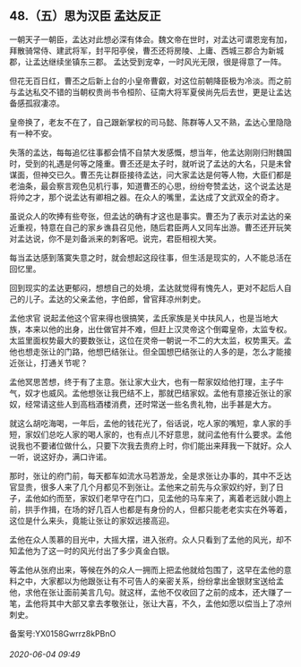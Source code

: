 ## 48.（五）思为汉臣 孟达反正
一朝天子一朝臣，孟达对此想必深有体会。魏文帝在世时，对孟达可谓恩宠有加，拜散骑常侍、建武将军，封平阳亭侯，曹丕还将房陵、上庸、西城三郡合为新城郡，让孟达继续坐镇东三郡。 孟达受到宠幸，一时风光无限，很是得意了一阵。



但花无百日红，曹丕之后新上台的小皇帝曹叡，对这位前朝降臣极为冷淡。而之前与孟达私交不错的当朝权贵尚书令桓阶、征南大将军夏侯尚先后去世，更是让孟达备感孤寂凄凉。



皇帝换了，老友不在了，自己跟新掌权的司马懿、陈群等人又不熟，孟达心里隐隐有一种不安。



失落的孟达，每每追忆往事都会情不自禁大发感慨，想当年，他孟达刚刚归附魏国时，受到的礼遇是何等之隆重。曹丕还是太子时，就听说了孟达的大名，只是未曾谋面，但神交已久。曹丕先让群臣接待孟达，问大家孟达是何等人物，大臣们都是老油条，最会察言观色见机行事，知道曹丕的心思，纷纷夸赞孟达，这个说孟达是将帅之才，那个说孟达有卿相之器。在众人的嘴里，孟达成了文武双全的奇才。



虽说众人的吹捧有些夸张，但孟达的确有才这也是事实。曹丕为了表示对孟达的亲近重视，特意在自己的家乡谯县召见他，随后君臣两人又同车出游。曹丕还开玩笑对孟达说，你不是刘备派来的刺客吧。说完，君臣相视大笑。



每当孟达感到落寞失意之时，就会想起这段往事，但生活是现实的，人不能总活在回忆里。



回到现实的孟达更郁闷，想想自己的处境，孟达就觉得有愧先人，更对不起后人自己的儿子。孟达的父亲孟他，字伯郎，曾官拜凉州刺史。



孟他求官
 说起孟他这个官来得也很搞笑，孟氏家族是关中扶风人，也是当地大族，本来以他的出身，出仕做官并不难，但赶上汉灵帝这个倒霉皇帝，太监专权。太监里面权势最大的要数张让，这位在灵帝一朝说一不二的大太监，权势熏天。孟他也想走张让的门路，他想巴结张让。但全国想巴结张让的人多的是，怎么才能接近张让，打通关节呢？



孟他冥思苦想，终于有了主意。张让家大业大，也有一帮家奴给他打理，主子牛气，奴才也威风。孟他想张让我巴结不上，那就巴结家奴。孟他有意接近张让的家奴，经常请这些人到高档酒楼消费，还时常送一些名贵礼物，出手甚是大方。



就这么胡吃海喝，一年后，孟他的钱花光了，俗话说，吃人家的嘴短，拿人家的手短，家奴们总吃人家的喝人家的，也有点儿不好意思，就问孟他有什么要求。孟他说我也不要诸位做什么，只要下次我去贵府上时，你们能出来拜我一下就好。众人一听，说这好办，满口许诺。



那时，张让的府门前，每天都车如流水马若游龙，全是求张让办事的，其中不乏达官显贵，很多人来了几个月都见不到张让。孟他来之前先与众家奴约好，到了日子，孟他如约而至，家奴们老早守在门口，见孟他的马车来了，离着老远就小跑上前，拱手作揖，在场的好几百人也都是有身份的人，但都只能老老实实在外等着，这位是什么来头，竟能让张让的家奴远接高迎。



孟他在众人羡慕的目光中，大摇大摆，进入张府。众人只看到了孟他的风光，却不知孟他为了这一时的风光付出了多少真金白银。



等孟他从张府出来，等候在外的众人一拥而上把孟他就给包围了，这早在孟他的意料之中，大家都以为他跟张让有不可告人的亲密关系，纷纷拿出金银财宝送给孟他，求他在张让面前美言几句。就这样，孟他不仅收回了之前的成本，还大赚了一笔，孟他将其中大部又拿去孝敬张让，张让大喜，不久，孟他如愿以偿当上了凉州刺史。



备案号:YX0158Gwrrz8kPBnO


###### 2020-06-04 09:49
